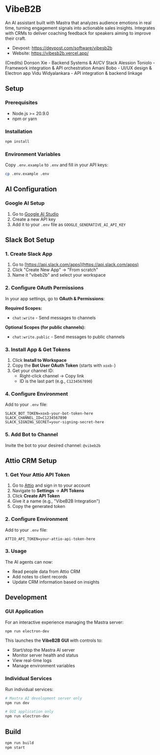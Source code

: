 # VibeB2B

An AI assistant built with Mastra that analyzes audience emotions in real time, turning engagement signals into actionable sales insights. Integrates with CRMs to deliver coaching feedback for speakers aiming to improve their craft.
- Devpost: https://devpost.com/software/vibesb2b
- Website: https://vibesb2b.vercel.app/

(Credits)
Donson Xie - Backend Systems & AI/CV Stack
Alession Toniolo - Framework integration & API orchestration
Amani Bobo - UI/UX design & Electron app
Vidu Widyalankara - API integration & backend linkage

## Setup

### Prerequisites

- Node.js >= 20.9.0
- npm or yarn

### Installation

```bash
npm install
```

### Environment Variables

Copy `.env.example` to `.env` and fill in your API keys:

```bash
cp .env.example .env
```

## AI Configuration

### Google AI Setup

1. Go to [Google AI Studio](https://aistudio.google.com/app/apikey)
2. Create a new API key
3. Add it to your `.env` file as `GOOGLE_GENERATIVE_AI_API_KEY`

## Slack Bot Setup

### 1. Create Slack App

1. Go to [https://api.slack.com/apps](https://api.slack.com/apps)
2. Click "Create New App" → "From scratch"
3. Name it "vibeb2b" and select your workspace

### 2. Configure OAuth Permissions

In your app settings, go to **OAuth & Permissions**:

**Required Scopes:**
- `chat:write` - Send messages to channels

**Optional Scopes (for public channels):**
- `chat:write.public` - Send messages to public channels

### 3. Install App & Get Tokens

1. Click **Install to Workspace**
2. Copy the **Bot User OAuth Token** (starts with `xoxb-`)
3. Get your channel ID:
   - Right-click channel → Copy link
   - ID is the last part (e.g., `C1234567890`)

### 4. Configure Environment

Add to your `.env` file:

```env
SLACK_BOT_TOKEN=xoxb-your-bot-token-here
SLACK_CHANNEL_ID=C1234567890
SLACK_SIGNING_SECRET=your-signing-secret-here
```

### 5. Add Bot to Channel

Invite the bot to your desired channel: `@vibeb2b`

## Attio CRM Setup

### 1. Get Your Attio API Token

1. Go to [Attio](https://attio.com) and sign in to your account
2. Navigate to **Settings** → **API Tokens**
3. Click **Create API Token**
4. Give it a name (e.g., "VibeB2B Integration")
5. Copy the generated token

### 2. Configure Environment

Add to your `.env` file:

```env
ATTIO_API_TOKEN=your-attio-api-token-here
```

### 3. Usage

The AI agents can now:
- Read people data from Attio CRM
- Add notes to client records
- Update CRM information based on insights

## Development

### GUI Application

For an interactive experience managing the Mastra server:

```bash
npm run electron-dev
```

This launches the **VibeB2B GUI** with controls to:
- Start/stop the Mastra AI server
- Monitor server health and status
- View real-time logs
- Manage environment variables

### Individual Services

Run individual services:

```bash
# Mastra AI development server only
npm run dev

# GUI application only
npm run electron-dev
```

## Build

```bash
npm run build
npm start
```
